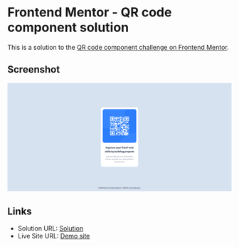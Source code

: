 # Frontend Mentor - QR code component solution

This is a solution to the [QR code component challenge on Frontend Mentor](https://www.frontendmentor.io/challenges/qr-code-component-iux_sIO_H).

## Screenshot

![](./screenshot.png)

## Links

- Solution URL: [Solution](https://www.frontendmentor.io/solutions/qr-code-component-eaogT0735W)
- Live Site URL: [Demo site](https://yudiwdynto.github.io/qr-code-component/)
